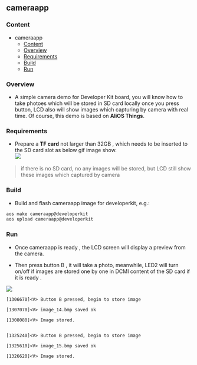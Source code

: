 ## cameraapp

### Content
- cameraapp
    - [Content](#content)
    - [Overview](#overview)
    - [Requirements](#requirements)
    - [Build](#build)
    - [Run](#run)

### Overview

* A simple camera demo for Developer Kit board, you will know how to take photoes which will be stored in SD card locally once you press button, 
LCD also will show images which capturing by camera with real time. Of course, this demo is based on **AliOS Things**.

### Requirements

* Prepare a **TF card** not larger than 32GB , which needs to be inserted to the SD card slot as below gif image show.    
![](https://img.alicdn.com/tfs/TB1dLMvhVzqK1RjSZSgXXcpAVXa-240-240.gif)

> if there is no SD card, no any images will be stored, but LCD still show these images which captured by camera 

### Build

* Build and flash cameraapp image for developerkit, e.g.:  

```sh
aos make cameraapp@developerkit
aos upload cameraapp@developerkit
```

### Run

* Once cameraapp is ready , the LCD screen will display a preview from the camera.

* Then press button B , it will take a photo, meanwhile, LED2 will turn on/off if images are stored one by one in DCMI content of the SD card if it is ready .

![](https://img.alicdn.com/tfs/TB1j4A1j3HqK1RjSZFkXXX.WFXa-649-775.png)

```
[1306670]<V> Button B pressed, begin to store image

[1307070]<V> image_14.bmp saved ok

[1308080]<V> Image stored.


[1325240]<V> Button B pressed, begin to store image

[1325610]<V> image_15.bmp saved ok

[1326620]<V> Image stored.
```